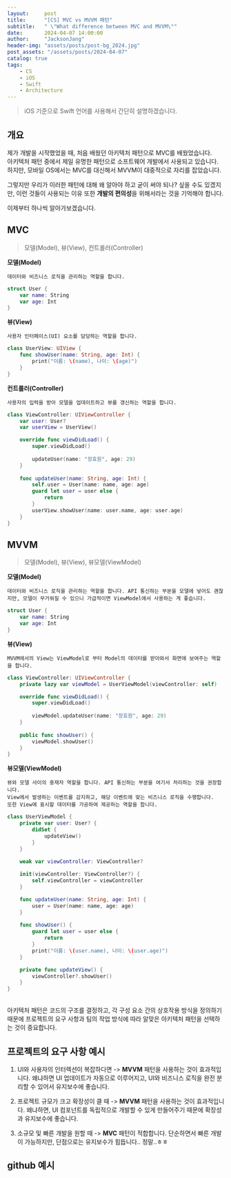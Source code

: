 ```yaml
---
layout:     post
title:      "[CS] MVC vs MVVM 패턴"
subtitle:   " \"What difference between MVC and MVVM\""
date:       2024-04-07 14:00:00
author:     "JacksonJang"
header-img: "assets/posts/post-bg_2024.jpg"
post_assets: "/assets/posts/2024-04-07"
catalog: true
tags:
    - CS
    - iOS
    - Swift
    - Architecture
---
```

> iOS 기준으로 Swift 언어를 사용해서 간단히 설명하겠습니다.

## 개요
제가 개발을 시작했었을 때, 처음 배웠던 아키텍처 패턴으로 MVC를 배웠었습니다.
<br />
아키텍처 패턴 중에서 제일 유명한 패턴으로 소프트웨어 개발에서 사용되고 있습니다.
<br />
하지만, 모바일 OS에서는 MVC를 대신해서 MVVM이 대중적으로 자리를 잡았습니다.

그렇지만 우리가 이러한 패턴에 대해 왜 알아야 하고 굳이 써야 되나? 싶을 수도 있겠지만, 이런 것들이 사용되는 이유 또한 **개발의 편의성**을 위해서라는 것을 기억해야 합니다.

이제부터 하나씩 알아가보겠습니다.

## MVC
> 모델(Model), 뷰(View), 컨트롤러(Controller)

**모델(Model)**
~~~
데이터와 비즈니스 로직을 관리하는 역할을 합니다.
~~~
```swift
struct User {
    var name: String
    var age: Int
}
```

**뷰(View)**
~~~
사용자 인터페이스(UI) 요소를 담당하는 역할을 합니다.
~~~
```swift
class UserView: UIView {
    func showUser(name: String, age: Int) {
        print("이름: \(name), 나이: \(age)")
    }
}
```

**컨트롤러(Controller)**
~~~
사용자의 입력을 받아 모델을 업데이트하고 뷰를 갱신하는 역할을 합니다.
~~~
```swift
class ViewController: UIViewController {
    var user: User?
    var userView = UserView()

    override func viewDidLoad() {
        super.viewDidLoad()
        
        updateUser(name: "장효원", age: 29)
    }
    
    func updateUser(name: String, age: Int) {
        self.user = User(name: name, age: age)
        guard let user = user else {
            return
        }
        userView.showUser(name: user.name, age: user.age)
    }
}
```

## MVVM
> 모델(Model), 뷰(View), 뷰모델(ViewModel)

**모델(Model)**
~~~
데이터와 비즈니스 로직을 관리하는 역할을 합니다. API 통신하는 부분을 모델에 넣어도 괜찮지만, 모델이 무거워질 수 있으니 가급적이면 ViewModel에서 사용하는 게 좋습니다.
~~~
```swift
struct User {
    var name: String
    var age: Int
}
```

**뷰(View)**
~~~
MVVM에서의 View는 ViewModel로 부터 Model의 데이터를 받아와서 화면에 보여주는 역할을 합니다.
~~~
```swift
class ViewController: UIViewController {
    private lazy var viewModel = UserViewModel(viewController: self)

    override func viewDidLoad() {
        super.viewDidLoad()
        
        viewModel.updateUser(name: "장효원", age: 29)
    }
    
    public func showUser() {
        viewModel.showUser()
    }
}
```

**뷰모델(ViewModel)**
~~~
뷰와 모델 사이의 중재자 역할을 합니다. API 통신하는 부분을 여기서 처리하는 것을 권장합니다.
View에서 발생하는 이벤트를 감지하고, 해당 이벤트에 맞는 비즈니스 로직을 수행합니다.
또한 View에 표시할 데이터를 가공하여 제공하는 역할을 합니다.
~~~
```swift
class UserViewModel {
    private var user: User? {
        didSet {
            updateView()
        }
    }
    
    weak var viewController: ViewController?

    init(viewController: ViewController?) {
        self.viewController = viewController
    }

    func updateUser(name: String, age: Int) {
        user = User(name: name, age: age)
    }
    
    func showUser() {
        guard let user = user else {
            return
        }
        print("이름: \(user.name), 나이: \(user.age)")
    }

    private func updateView() {
        viewController?.showUser()
    }
}

```
<br />
아키텍처 패턴은 코드의 구조를 결정하고, 각 구성 요소 간의 상호작용 방식을 정의하기 때문에 프로젝트의 요구 사항과 팀의 작업 방식에 따라 알맞은 아키텍처 패턴을 선택하는 것이 중요합니다.

## 프로젝트의 요구 사항 예시
1. UI와 사용자의 인터렉션이 복잡하다면
-> **MVVM** 패턴을 사용하는 것이 효과적입니다. 왜냐하면 UI 업데이트가 자동으로 이루어지고, UI와 비즈니스 로직을 완전 분리할 수 있어서 유지보수에 좋습니다.

2. 프로젝트 규모가 크고 확장성이 클 때
-> **MVVM** 패턴을 사용하는 것이 효과적입니다. 왜냐하면, UI 컴포넌트를 독립적으로 개발할 수 있게 만들어주기 때문에 확장성과 유지보수에 좋습니다.

3. 소규모 및 빠른 개발을 원할 때
-> **MVC** 패턴이 적합합니다. 단순하면서 빠른 개발이 가능하지만, 단점으로는 유지보수가 힘듭니다.. 정말..ㅎㅎ

## github 예시